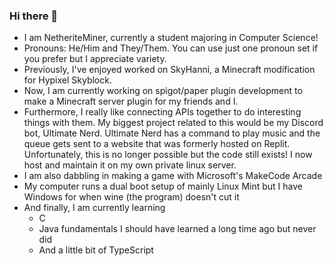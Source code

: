 ### Hi there 👋

- I am NetheriteMiner, currently a student majoring in Computer Science!
- Pronouns: He/Him and They/Them. You can use just one pronoun set if you prefer but I appreciate variety.
- Previously, I've enjoyed worked on SkyHanni, a Minecraft modification for Hypixel Skyblock.
- Now, I am currently working on spigot/paper plugin development to make a Minecraft server plugin for my friends and I.
- Furthermore, I really like connecting APIs together to do interesting things with them. My biggest project related to this would be my Discord bot, Ultimate Nerd. Ultimate Nerd has a command to play music and the queue gets sent to a website that was formerly hosted on Replit. Unfortunately, this is no longer possible but the code still exists! I now host and maintain it on my own private linux server.
- I am also dabbling in making a game with Microsoft's MakeCode Arcade
- My computer runs a dual boot setup of mainly Linux Mint but I have Windows for when wine (the program) doesn't cut it
- And finally, I am currently learning
    - C
    - Java fundamentals I should have learned a long time ago but never did
    - And a little bit of TypeScript
<!--
**NetheriteMiner/NetheriteMiner** is a ✨ _special_ ✨ repository because its `README.md` (this file) appears on your GitHub profile.

Here are some ideas to get you started:

- 🔭 I’m currently working on ...
- 🌱 I’m currently learning ...
- 👯 I’m looking to collaborate on ...
- 🤔 I’m looking for help with ...
- 💬 Ask me about ...
- 📫 How to reach me: ...
- 😄 Pronouns: ...
- ⚡ Fun fact: ...
-->
